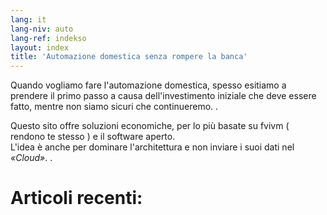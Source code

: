 ```yaml
---
lang: it
lang-niv: auto
lang-ref: indekso
layout: index
title: 'Automazione domestica senza rompere la banca'
---
```

Quando vogliamo fare l'automazione domestica, spesso esitiamo a prendere il primo passo a causa dell'investimento iniziale che deve essere fatto, mentre non siamo sicuri che continueremo. .

Questo sito offre soluzioni economiche, per lo più basate su fvivm   (  rendono te stesso  )   e il software aperto.  
 L'idea è anche per dominare l'architettura e non inviare i suoi dati nel   _«Cloud»_. . 


# Articoli recenti:
